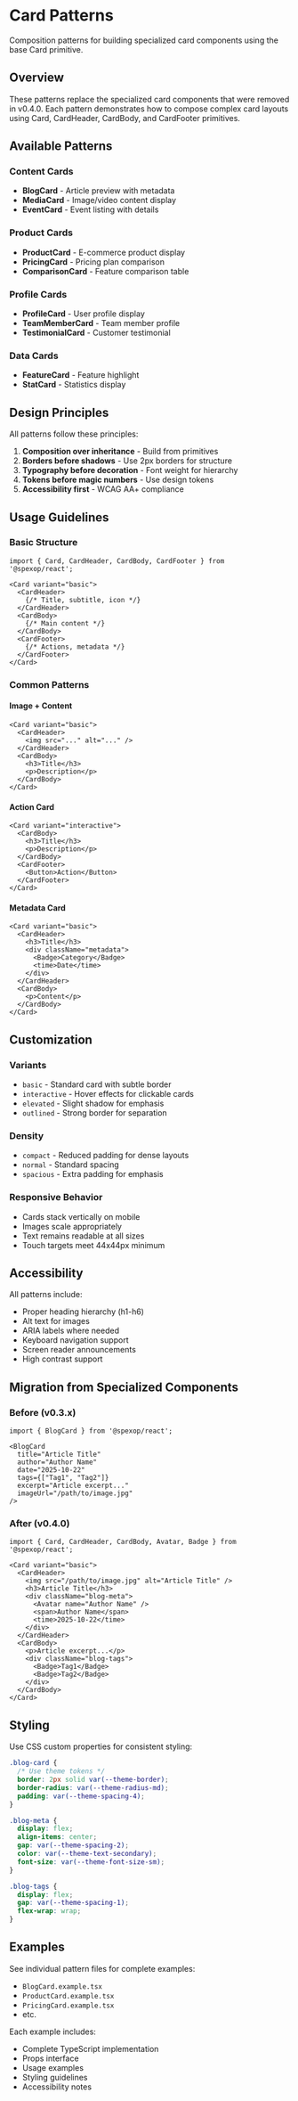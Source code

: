# Card Patterns

Composition patterns for building specialized card components using the base Card primitive.

## Overview

These patterns replace the specialized card components that were removed in v0.4.0. Each pattern demonstrates how to compose complex card layouts using Card, CardHeader, CardBody, and CardFooter primitives.

## Available Patterns

### Content Cards

- **BlogCard** - Article preview with metadata
- **MediaCard** - Image/video content display
- **EventCard** - Event listing with details

### Product Cards

- **ProductCard** - E-commerce product display
- **PricingCard** - Pricing plan comparison
- **ComparisonCard** - Feature comparison table

### Profile Cards

- **ProfileCard** - User profile display
- **TeamMemberCard** - Team member profile
- **TestimonialCard** - Customer testimonial

### Data Cards

- **FeatureCard** - Feature highlight
- **StatCard** - Statistics display

## Design Principles

All patterns follow these principles:

1. **Composition over inheritance** - Build from primitives
2. **Borders before shadows** - Use 2px borders for structure
3. **Typography before decoration** - Font weight for hierarchy
4. **Tokens before magic numbers** - Use design tokens
5. **Accessibility first** - WCAG AA+ compliance

## Usage Guidelines

### Basic Structure

```tsx
import { Card, CardHeader, CardBody, CardFooter } from '@spexop/react';

<Card variant="basic">
  <CardHeader>
    {/* Title, subtitle, icon */}
  </CardHeader>
  <CardBody>
    {/* Main content */}
  </CardBody>
  <CardFooter>
    {/* Actions, metadata */}
  </CardFooter>
</Card>
```

### Common Patterns

#### Image + Content

```tsx
<Card variant="basic">
  <CardHeader>
    <img src="..." alt="..." />
  </CardHeader>
  <CardBody>
    <h3>Title</h3>
    <p>Description</p>
  </CardBody>
</Card>
```

#### Action Card

```tsx
<Card variant="interactive">
  <CardBody>
    <h3>Title</h3>
    <p>Description</p>
  </CardBody>
  <CardFooter>
    <Button>Action</Button>
  </CardFooter>
</Card>
```

#### Metadata Card

```tsx
<Card variant="basic">
  <CardHeader>
    <h3>Title</h3>
    <div className="metadata">
      <Badge>Category</Badge>
      <time>Date</time>
    </div>
  </CardHeader>
  <CardBody>
    <p>Content</p>
  </CardBody>
</Card>
```

## Customization

### Variants

- `basic` - Standard card with subtle border
- `interactive` - Hover effects for clickable cards
- `elevated` - Slight shadow for emphasis
- `outlined` - Strong border for separation

### Density

- `compact` - Reduced padding for dense layouts
- `normal` - Standard spacing
- `spacious` - Extra padding for emphasis

### Responsive Behavior

- Cards stack vertically on mobile
- Images scale appropriately
- Text remains readable at all sizes
- Touch targets meet 44x44px minimum

## Accessibility

All patterns include:

- Proper heading hierarchy (h1-h6)
- Alt text for images
- ARIA labels where needed
- Keyboard navigation support
- Screen reader announcements
- High contrast support

## Migration from Specialized Components

### Before (v0.3.x)

```tsx
import { BlogCard } from '@spexop/react';

<BlogCard 
  title="Article Title"
  author="Author Name"
  date="2025-10-22"
  tags={["Tag1", "Tag2"]}
  excerpt="Article excerpt..."
  imageUrl="/path/to/image.jpg"
/>
```

### After (v0.4.0)

```tsx
import { Card, CardHeader, CardBody, Avatar, Badge } from '@spexop/react';

<Card variant="basic">
  <CardHeader>
    <img src="/path/to/image.jpg" alt="Article Title" />
    <h3>Article Title</h3>
    <div className="blog-meta">
      <Avatar name="Author Name" />
      <span>Author Name</span>
      <time>2025-10-22</time>
    </div>
  </CardHeader>
  <CardBody>
    <p>Article excerpt...</p>
    <div className="blog-tags">
      <Badge>Tag1</Badge>
      <Badge>Tag2</Badge>
    </div>
  </CardBody>
</Card>
```

## Styling

Use CSS custom properties for consistent styling:

```css
.blog-card {
  /* Use theme tokens */
  border: 2px solid var(--theme-border);
  border-radius: var(--theme-radius-md);
  padding: var(--theme-spacing-4);
}

.blog-meta {
  display: flex;
  align-items: center;
  gap: var(--theme-spacing-2);
  color: var(--theme-text-secondary);
  font-size: var(--theme-font-size-sm);
}

.blog-tags {
  display: flex;
  gap: var(--theme-spacing-1);
  flex-wrap: wrap;
}
```

## Examples

See individual pattern files for complete examples:

- `BlogCard.example.tsx`
- `ProductCard.example.tsx`
- `PricingCard.example.tsx`
- etc.

Each example includes:

- Complete TypeScript implementation
- Props interface
- Usage examples
- Styling guidelines
- Accessibility notes
